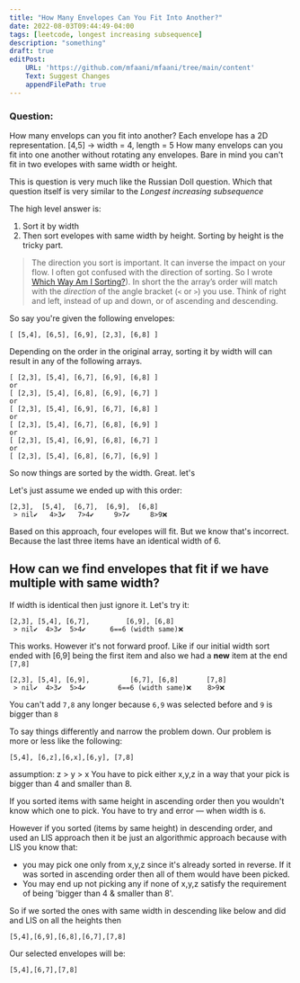 ```yaml
---
title: "How Many Envelopes Can You Fit Into Another?"
date: 2022-08-03T09:44:49-04:00
tags: [leetcode, longest increasing subsequence]
description: "something"
draft: true
editPost:
    URL: 'https://github.com/mfaani/mfaani/tree/main/content'
    Text: Suggest Changes
    appendFilePath: true
---
```


### Question: 
How many envelops can you fit into another? 
Each envelope has a 2D representation. [4,5] -> width = 4, length = 5
How many envelops can you fit into one another without rotating any envelopes. Bare in mind you can't fit in two evelopes with same width or height.

This is question is very much like the Russian Doll question. Which that question itself is very similar to the *Longest increasing subsequence*

The high level answer is: 

1. Sort it by width
2. Then sort evelopes with same width by height. Sorting by height is the tricky part.

> The direction you sort is important. It can inverse the impact on your flow. I often got confused with the direction of sorting. So I wrote [Which Way Am I Sorting?](https://mfaani.com/posts/interviewing/arrays/which-way-am-i-sorting/)). In short the the array’s order will match with the *direction* of the angle bracket (`<` or `>`)  you use. Think of right and left, instead of up and down, or of ascending and descending.

So say you're given the following envelopes:

```
[ [5,4], [6,5], [6,9], [2,3], [6,8] ]
```

Depending on the order in the original array, sorting it by width will can result in any of the following arrays. 

```
[ [2,3], [5,4], [6,7], [6,9], [6,8] ]
or
[ [2,3], [5,4], [6,8], [6,9], [6,7] ]
or 
[ [2,3], [5,4], [6,9], [6,7], [6,8] ]
or
[ [2,3], [5,4], [6,7], [6,8], [6,9] ]
or
[ [2,3], [5,4], [6,9], [6,8], [6,7] ]
or
[ [2,3], [5,4], [6,8], [6,7], [6,9] ]

```

So now things are sorted by the width. Great. let's 

Let's just assume we ended up with this order:
```
[2,3],  [5,4],  [6,7],  [6,9],  [6,8]
 > nil✔️   4>3✔️   7>4✔️     9>7✔️     8>9❌
```

Based on this approach, four evelopes will fit. But we know that's incorrect. Because the last three items have an identical width of 6.

## How can we find envelopes that fit if we have multiple with same width?

If width is identical then just ignore it. Let's try it: 

```
[2,3], [5,4], [6,7],         [6,9], [6,8]
 > nil✔️  4>3✔️  5>4✔️      6==6 (width same)❌
```

This works. However it's not forward proof. Like if our initial width sort ended with [6,9] being the first item and also we had a **new** item at the end `[7,8]`

```
[2,3], [5,4], [6,9],          [6,7], [6,8]       [7,8]
 > nil✔️  4>3✔️  5>4✔️        6==6 (width same)❌    8>9❌
```

You can't add `7,8` any longer because `6,9` was selected before and `9` is bigger than `8`

To say things differently and narrow the problem down. Our problem is more or less like the following:

```
[5,4], [6,z],[6,x],[6,y], [7,8]
```
assumption: z > y > x 
You have to pick either x,y,z in a way that your pick is bigger than 4 and smaller than 8. 

If you sorted items with same height in ascending order then you wouldn't know which one to pick. You have to try and error — when width is `6`.

However if you sorted (items by same height) in descending order, and used an LIS approach then it be just an algorithmic approach because with LIS you know that:
- you may pick one only from x,y,z since it's already sorted in reverse. If it was sorted in ascending order then all of them would have been picked.
- You may end up not picking any if none of x,y,z satisfy the requirement of being 'bigger than 4 & smaller than 8'. 

So if we sorted the ones with same width in descending like below and did and LIS on all the heights then

```
[5,4],[6,9],[6,8],[6,7],[7,8]
```

Our selected envelopes will be: 

```
[5,4],[6,7],[7,8]
```